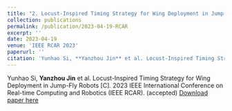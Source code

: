 ```yaml
---
title: "2. Locust-Inspired Timing Strategy for Wing Deployment in Jump-Fly Robots"
collection: publications
permalink: /publication/2023-04-19-RCAR
excerpt: ''
date: 2023-04-19
venue: 'IEEE RCAR 2023'
paperurl: ''
citation: 'Yunhao Si, **Yanzhou Jin** et al. Locust-Inspired Timing Strategy for Wing Deployment in Jump-Fly Robots [C]. 2023 IEEE International Conference on Real-time Computing and Robotics (IEEE RCAR). (accepted)'  
---
```

Yunhao Si, **Yanzhou Jin** et al. Locust-Inspired Timing Strategy for Wing Deployment in Jump-Fly Robots [C]. 2023 IEEE International Conference on Real-time Computing and Robotics (IEEE RCAR). (accepted)
[Download paper here]()
